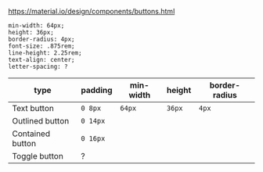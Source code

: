 https://material.io/design/components/buttons.html

```
min-width: 64px;
height: 36px;
border-radius: 4px;
font-size: .875rem;
line-height: 2.25rem;
text-align: center;
letter-spacing: ?
```

| type             | padding  | min-width | height | border-radius |
| ---------------- | -------- | --------- | ------ | ------------- |
| Text button      | `0 8px`  | `64px`    | `36px` | `4px`         |
| Outlined button  | `0 14px` |           |        |               |
| Contained button | `0 16px` |           |        |               |
| Toggle button    | ?        |           |        |               |
